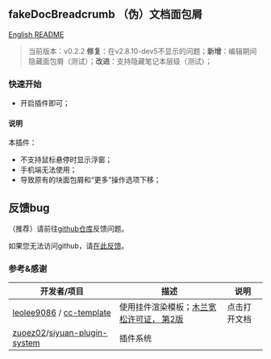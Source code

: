 ## fakeDocBreadcrumb （伪）文档面包屑

[English README](README.md)

> 当前版本：v0.2.2 **修复**：在v2.8.10-dev5不显示的问题；**新增**：编辑期间隐藏面包屑（测试）；**改进**：支持隐藏笔记本层级（测试）；

### 快速开始

- 开启插件即可；

#### 说明

本插件：
- 不支持鼠标悬停时显示浮窗；
- 手机端无法使用；
- 导致原有的块面包屑和“更多”操作选项下移；

## 反馈bug

（推荐）请前往[github仓库](https://github.com/OpaqueGlass/syplugin-fakeDocBreadcrumb)反馈问题。

如果您无法访问github，请[在此反馈](https://wj.qq.com/s2/12395364/b69f/)。

### 参考&感谢

| 开发者/项目                                                  | 描述                                                         | 说明         |
| ------------------------------------------------------------ | ------------------------------------------------------------ | ------------ |
| [leolee9086](https://github.com/leolee9086) / [cc-template](https://github.com/leolee9086/cc-template) | 使用挂件渲染模板；[木兰宽松许可证， 第2版](https://github.com/leolee9086/cc-template/blob/main/LICENSE) | 点击打开文档 |
| [zuoez02](https://github.com/zuoez02)/[siyuan-plugin-system](https://github.com/zuoez02/siyuan-plugin-system) | 插件系统                                                     |              |
